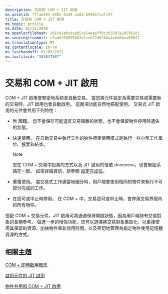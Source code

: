 ```yaml
---
description: 交易和 COM + JIT 啟用
ms.assetid: f7fad383-4081-4a49-aa03-59861fcefc97
title: 交易和 COM + JIT 啟用
ms.topic: article
ms.date: 05/31/2018
ms.openlocfilehash: 281691ebc9c8d5c654ea6ff0c3035d7e285f62c5
ms.sourcegitcommit: c7add10d695482e1ceb72d62b8a4ebd84ea050f7
ms.translationtype: MT
ms.contentlocale: zh-TW
ms.lasthandoff: 01/07/2021
ms.locfileid: "103847507"
---
```

# <a name="transactions-and-com-jit-activation"></a>交易和 COM + JIT 啟用

COM + JIT 啟用會緊密地系結至自動交易。 當您將元件設定為需要交易或需要新的交易時，JIT 啟用也會自動啟用。 這兩項功能自然地搭配使用。 交易式 JIT 啟用的元件會共用下列特性：

-   無 國籍。 您不會保存可能違反交易隔離的狀態，也不會保留物件停用時遺失的狀態。

-   快速使用。 在自動交易中執行工作的物件標準使用模式是執行一些小型工作單位、投票和結束。

    > [!Note]  
    > 您在 COM + 交易中投票的方式以及 JIT 啟用的信號 doneness，也會緊密系結在一起。 如需詳細資訊，請參閱 [設定完成位](setting-the-done-bit.md)。

     

-   重複使用。 當交易式工作適當地細分時，用戶端會使用相同的物件來執行不可部分完成的工作。

-   在認可或中止時停用。 在 COM + 中，交易認可或中止時，會停用交易界限內的所有物件。

搭配 COM + 交易元件，JIT 啟用可將通道保持開啟狀態，因為用戶端持有交易對象的長期參考。 做進一步的增強功能，您可以選擇將交易對象集區化，以重複使用其保留的資源、加快物件重新啟用時間，以及密切地管理為指定物件使用記憶體資源的方式。

## <a name="related-topics"></a>相關主題

<dl> <dt>

[COM + 即時啟用概念](com--just-in-time-activation-concepts.md)
</dt> <dt>

[啟用元件的 JIT 啟用](enabling-jit-activation-for-a-component.md)
</dt> <dt>

[物件共用和 COM + JIT 啟用](object-pooling-and-com--jit-activation.md)
</dt> </dl>

 

 



